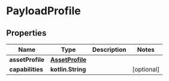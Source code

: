 
# PayloadProfile

## Properties
Name | Type | Description | Notes
------------ | ------------- | ------------- | -------------
**assetProfile** | [**AssetProfile**](AssetProfile.md) |  | 
**capabilities** | **kotlin.String** |  |  [optional]



